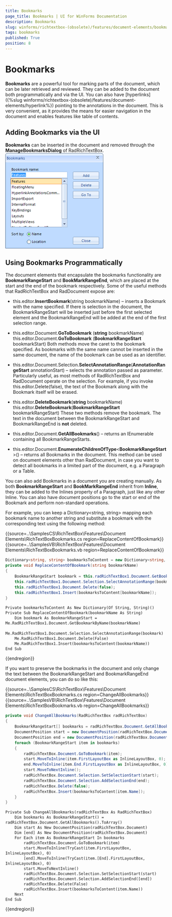 ```yaml
---
title: Bookmarks
page_title: Bookmarks | UI for WinForms Documentation
description: Bookmarks
slug: winforms/richtextbox-(obsolete)/features/document-elements/bookmarks
tags: bookmarks
published: True
position: 8
---
```


# Bookmarks

__Bookmarks__ are a powerful tool for marking parts of the document, which can be later retrieved and reviewed. They can be added to the document both programmatically and via the UI. You can also have [hyperlinks]({%slug winforms/richtextbox-(obsolete)/features/document-elements/hyperlink%}) pointing to the annotations in the document. This is very convenient, as it provides the means for easier navigation in the document and enables features like table of contents.

## Adding Bookmarks via the UI

__Bookmarks__ can be inserted in the document and removed through the __ManageBookmarksDialog__ of RadRichTextBox.![richtextbox-features-document-elements-bookmarks 001](images/richtextbox-features-document-elements-bookmarks001.png)

## Using Bookmarks Programmatically

The document elements that encapsulate the bookmarks functionality are __BookmarkRangeStart__ and __BookMarkRangeEnd__, which are placed at the start and the end of the bookmark respectively. Some of the useful methods that RadRichTextBox and RadDocument expose are:

* this.editor.__InsertBookmark__(string bookmarkName) – inserts a Bookmark with the name specified. If there is selection in the document, the BookmarkRangeStart will be inserted just before the first selected element and the BookmarkRangeEnd will be added at the end of the first selection range.

* this.editor.Document.__GoToBookmark__ (__string__ bookmarkName)
this.editor.Document.__GoToBookmark__ (__BookmarkRangeStart__ bookmarkStart)
Both methods move the caret to the bookmark specified. As bookmarks with the same name cannot be inserted in the same document, the name of the bookmark can be used as an identifier.

* this.editor.Document.Selection.__SelectAnnotationRange__(__AnnotationRangeStart__ annotationStart) – selects the annotation passed as parameter. Particularly useful, as most methods of RadRichTextBox and RadDocument operate on the selection. For example, if you invoke this.editor.Delete(false), the text of the Bookmark along with the Bookmark itself will be erased.

* this.editor.__DeleteBookmark__(__string__ bookmarkName)
this.editor.__DeleteBookmark__(__BookmarkRangeStart__ bookmarkRangeStart) 
These two methods remove the bookmark. The text in the document between the BookmarkRangeStart and BookmarkRangeEnd is __not__ deleted.

* this.editor.Document.__GetAllBookmarks__() – returns an IEnumerable<BookmarkRangeStart> containing all BookmarkRangeStarts.

* this.editor.Document.__EnumerateChildrenOfType__<__BookmarkRangeStart__>() – returns all Bookmarks in the document. This method can be used on document elements other than RadDocument, in case you want to detect all bookmarks in a limited part of the document, e.g. a Paragraph or a Table.

You can also add Bookmarks in a document you are creating manually. As both __BookmarkRangeStart__ and __BookMarkRangeEnd__ inherit from __Inline__, they can be added to the Inlines property of a Paragraph, just like any other Inline. You can also have document positions go to the start or end of the Bookmark and perform non-standard operations. 

For example, you can keep a Dictionary<string, string> mapping each bookmark name to another string and substitute a bookmark with the corresponding text using the following method:

{{source=..\SamplesCS\RichTextBox\Features\Document Elements\RichTextBoxBookmarks.cs region=ReplaceContentOfBookmark}} 
{{source=..\SamplesVB\RichTextBox\Features\Document Elements\RichTextBoxBookmarks.vb region=ReplaceContentOfBookmark}} 

````C#
Dictionary<string, string> bookmarksToContent = new Dictionary<string, string>();
private void ReplaceContentOfBookmark(string bookmarkName)
{
    BookmarkRangeStart bookmark = this.radRichTextBox1.Document.GetBookmarkByName(bookmarkName);
    this.radRichTextBox1.Document.Selection.SelectAnnotationRange(bookmark);
    this.radRichTextBox1.Document.Delete(false);
    this.radRichTextBox1.Insert(bookmarksToContent[bookmarkName]);
}

````
````VB.NET
Private bookmarksToContent As New Dictionary(Of String, String)()
Private Sub ReplaceContentOfBookmark(bookmarkName As String)
    Dim bookmark As BookmarkRangeStart = Me.RadRichTextBox1.Document.GetBookmarkByName(bookmarkName)
    Me.RadRichTextBox1.Document.Selection.SelectAnnotationRange(bookmark)
    Me.RadRichTextBox1.Document.Delete(False)
    Me.RadRichTextBox1.Insert(bookmarksToContent(bookmarkName))
End Sub

````

{{endregion}}

If you want to preserve the bookmarks in the document and only change the text between the BookmarkRangeStart and BookmarkRangeEnd document elements, you can do so like this:

{{source=..\SamplesCS\RichTextBox\Features\Document Elements\RichTextBoxBookmarks.cs region=ChangeAllBookmarks}} 
{{source=..\SamplesVB\RichTextBox\Features\Document Elements\RichTextBoxBookmarks.vb region=ChangeAllBookmarks}} 

````C#
private void ChangeAllBookmarks(RadRichTextBox radRichTextBox)
{
    BookmarkRangeStart[] bookmarks = radRichTextBox.Document.GetAllBookmarks().ToArray<BookmarkRangeStart>();
    DocumentPosition start = new DocumentPosition(radRichTextBox.Document);
    DocumentPosition end = new DocumentPosition(radRichTextBox.Document);
    foreach (BookmarkRangeStart item in bookmarks)
    {
        radRichTextBox.Document.GoToBookmark(item);
        start.MoveToInline(item.FirstLayoutBox as InlineLayoutBox, 0);
        end.MoveToInline(item.End.FirstLayoutBox as InlineLayoutBox, 0);
        start.MoveToNextInline();
        radRichTextBox.Document.Selection.SetSelectionStart(start);
        radRichTextBox.Document.Selection.AddSelectionEnd(end);
        radRichTextBox.Delete(false);
        radRichTextBox.Insert(bookmarksToContent[item.Name]);
    }
}

````
````VB.NET
Private Sub ChangeAllBookmarks(radRichTextBox As RadRichTextBox)
    Dim bookmarks As BookmarkRangeStart() = radRichTextBox.Document.GetAllBookmarks().ToArray()
    Dim start As New DocumentPosition(radRichTextBox.Document)
    Dim [end] As New DocumentPosition(radRichTextBox.Document)
    For Each item As BookmarkRangeStart In bookmarks
        radRichTextBox.Document.GoToBookmark(item)
        start.MoveToInline(TryCast(item.FirstLayoutBox, InlineLayoutBox), 0)
        [end].MoveToInline(TryCast(item.[End].FirstLayoutBox, InlineLayoutBox), 0)
        start.MoveToNextInline()
        radRichTextBox.Document.Selection.SetSelectionStart(start)
        radRichTextBox.Document.Selection.AddSelectionEnd([end])
        radRichTextBox.Delete(False)
        radRichTextBox.Insert(bookmarksToContent(item.Name))
    Next
End Sub

````

{{endregion}}